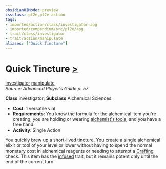 ```yaml
---
obsidianUIMode: preview
cssclass: pf2e,pf2e-action
tags:
- imported/action/class/investigator-apg
- imported/compendium/src/pf2e/apg
- trait/class/investigator
- trait/action/manipulate
aliases: ["Quick Tincture"]
---
```

# Quick Tincture [>](chapter-9-playing-the-game.md#Actions "Single Action")
[investigator](rules/traits/investigator-apg.md)  [manipulate](manipulate.md)  
*Source: Advanced Player's Guide p. 57*  

**Class** investigator; **Subclass** Alchemical Sciences
- **Cost**: 1 versatile vial
- **Requirements**: You know the formula for the alchemical item you're creating, you are holding or wearing [alchemist's tools](../../compendium/equipment/items/alchemists-tools.md), and you have a free hand.
- **Activity**: Single Action

You quickly brew up a short-lived tincture. You create a single alchemical elixir or tool of your level or lower without having to spend the normal monetary cost in alchemical reagents or needing to attempt a [Crafting](../../compendium/skills.md#Crafting) check. This item has the [infused](infused.md) trait, but it remains potent only until the end of the current turn.